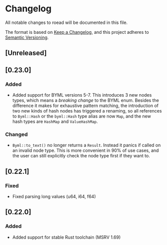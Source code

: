 # Changelog

All notable changes to roead will be documented in this file.

The format is based on [Keep a Changelog](https://keepachangelog.com/en/1.0.0/),
and this project adheres to [Semantic Versioning](https://semver.org/spec/v2.0.0.html).

## [Unreleased]

## [0.23.0]

### Added

- Added support for BYML versions 5-7. This introduces 3 new nodes types, which
  means a *breaking change* to the BYML enum. Besides the difference it makes
  for exhaustive pattern matching, the introduction of two new kinds of hash
  nodes has triggered a renaming, so all references to `Byml::Hash` or the
  `byml::Hash` type alias are now `Map`, and the new hash types are `HashMap`
  and `ValueHashMap`.

### Changed 

- `Byml::to_text()` no longer returns a `Result`. Instead it panics if called on
  an invalid node type. This is more convenient in 90% of use cases, and the
  user can still explicitly check the node type first if they want to.

## [0.22.1]

### Fixed

- Fixed parsing long values (u64, i64, f64)

## [0.22.0]

### Added

- Added support for stable Rust toolchain (MSRV 1.69)

